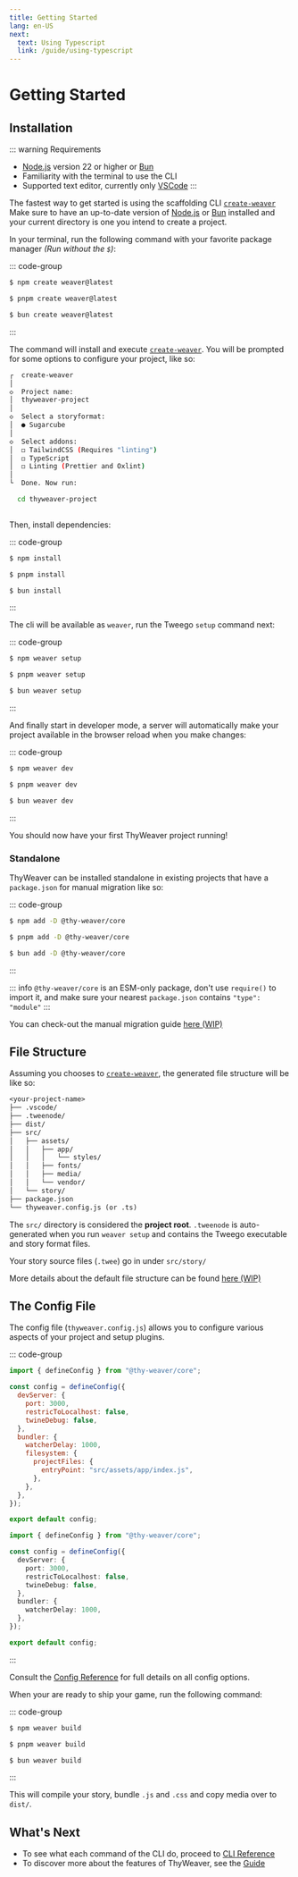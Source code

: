 ```yaml
---
title: Getting Started
lang: en-US
next:
  text: Using Typescript
  link: /guide/using-typescript
---
```


# Getting Started

## Installation
::: warning Requirements 
- [Node.js](https://nodejs.org/) version 22 or higher or [Bun](https://bun.sh/)
- Familiarity with the terminal to use the CLI
- Supported text editor, currently only [VSCode](https://code.visualstudio.com/)
:::

The fastest way to get started is using the scaffolding CLI [`create-weaver`](https://github.com/greatsquare0/thy-weaver/tree/main/packages/create-weaver)
Make sure to have an up-to-date version of [Node.js](https://nodejs.org/) or [Bun](https://bun.sh/) installed and your current directory is one you intend to create a project.

In your terminal, run the following command with your favorite package manager _(Run without the `$`)_:

::: code-group

```sh [npm]
$ npm create weaver@latest
```
```sh [pnpm]
$ pnpm create weaver@latest
```
```sh [bun]
$ bun create weaver@latest
```

:::

The command will install and execute [`create-weaver`](https://github.com/greatsquare0/thy-weaver/tree/main/packages/create-weaver). You will be prompted for some options to configure your project, like so:

```sh
┌  create-weaver 
│
◇  Project name:
│  thyweaver-project
│
◇  Select a storyformat:
│  ● Sugarcube
│
◇  Select addons:
│  ◻ TailwindCSS (Requires "linting")
│  ◻ TypeScript
│  ◻ Linting (Prettier and Oxlint)
│
└  Done. Now run:

  cd thyweaver-project
  
```

Then, install dependencies:

::: code-group

```sh [npm]
$ npm install 
```
```sh [pnpm]
$ pnpm install
```
```sh [bun]
$ bun install
```

:::

The cli will be available as `weaver`, run the Tweego `setup` command next:

::: code-group

```sh [npm]
$ npm weaver setup
```
```sh [pnpm]
$ pnpm weaver setup
```
```sh [bun]
$ bun weaver setup
```

:::

And finally start in developer mode, a server will automatically make your project available in the browser reload when you make changes:

::: code-group

```sh [npm]
$ npm weaver dev
```
```sh [pnpm]
$ pnpm weaver dev
```
```sh [bun]
$ bun weaver dev
```

:::

You should now have your first ThyWeaver project running!

### Standalone

ThyWeaver can be installed standalone in existing projects that have a `package.json` for manual migration like so:

::: code-group

```sh [npm]
$ npm add -D @thy-weaver/core 
```
```sh [pnpm]
$ pnpm add -D @thy-weaver/core
```
```sh [bun]
$ bun add -D @thy-weaver/core
```

:::

::: info
`@thy-weaver/core` is an ESM-only package, don't use `require()` to import it, and make sure your nearest `package.json` contains `"type": "module"`
:::

You can check-out the manual migration guide [here (WIP)](/guide/manual-migration) 


## File Structure

Assuming you chooses to [`create-weaver`](#installation), the generated file structure will be like so:

```txt
<your-project-name>
├── .vscode/ 
├── .tweenode/ 
├── dist/ 
├── src/ 
│   ├── assets/ 
│   │   ├── app/ 
│   │   │   └── styles/ 
│   │   ├── fonts/ 
│   │   ├── media/ 
│   │   └── vendor/ 
│   └── story/ 
├── package.json 
└── thyweaver.config.js (or .ts)
```

The `src/` directory is considered the **project root**. `.tweenode` is auto-generated when you run `weaver setup` and contains the Tweego executable and story format files.

Your story source files (`.twee`) go in under `src/story/`

More details about the default file structure can be found [here (WIP)](/reference/default-file-structure)


## The Config File

The config file (`thyweaver.config.js`) allows you to configure various aspects of your project and setup plugins.


::: code-group

```js [thyweaver.config.js]
import { defineConfig } from "@thy-weaver/core";

const config = defineConfig({
  devServer: {
    port: 3000,
    restricToLocalhost: false,
    twineDebug: false,
  },
  bundler: {
    watcherDelay: 1000,
    filesystem: {
      projectFiles: {
        entryPoint: "src/assets/app/index.js",
      },
    },
  },
});

export default config;

```
```ts [thyweaver.config.ts]
import { defineConfig } from "@thy-weaver/core";

const config = defineConfig({
  devServer: {
    port: 3000,
    restricToLocalhost: false,
    twineDebug: false,
  },
  bundler: {
    watcherDelay: 1000,
  },
});

export default config;
```
:::

Consult the [Config Reference](/reference/config-file) for full details on all config options.

When your are ready to ship your game, run the following command:

::: code-group

```sh [npm]
$ npm weaver build 
```
```sh [pnpm]
$ pnpm weaver build
```
```sh [bun]
$ bun weaver build
```

:::

This will compile your story, bundle `.js` and `.css` and copy media over to `dist/`.

## What's Next

- To see what each command of the CLI do, proceed to [CLI Reference](/reference/cli)
- To discover more about the features of ThyWeaver, see the [Guide](/guide/using-typescript)
